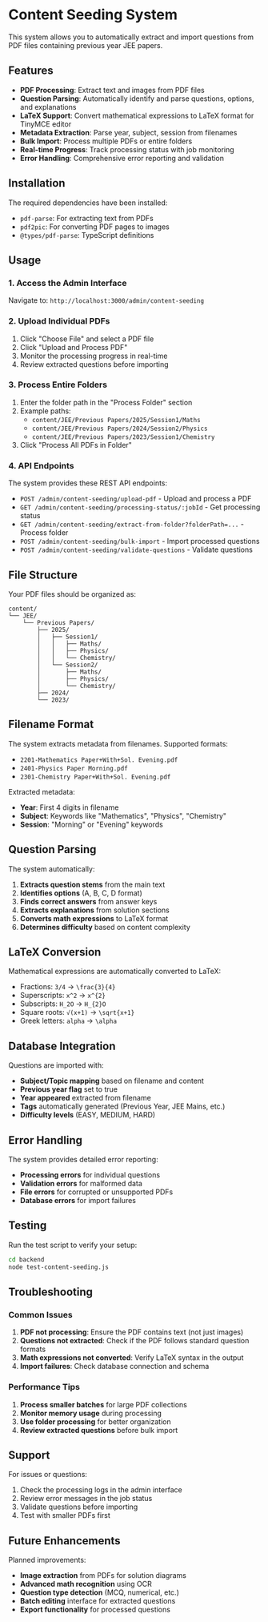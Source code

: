 # Content Seeding System

This system allows you to automatically extract and import questions from PDF files containing previous year JEE papers.

## Features

- **PDF Processing**: Extract text and images from PDF files
- **Question Parsing**: Automatically identify and parse questions, options, and explanations
- **LaTeX Support**: Convert mathematical expressions to LaTeX format for TinyMCE editor
- **Metadata Extraction**: Parse year, subject, session from filenames
- **Bulk Import**: Process multiple PDFs or entire folders
- **Real-time Progress**: Track processing status with job monitoring
- **Error Handling**: Comprehensive error reporting and validation

## Installation

The required dependencies have been installed:
- `pdf-parse`: For extracting text from PDFs
- `pdf2pic`: For converting PDF pages to images
- `@types/pdf-parse`: TypeScript definitions

## Usage

### 1. Access the Admin Interface

Navigate to: `http://localhost:3000/admin/content-seeding`

### 2. Upload Individual PDFs

1. Click "Choose File" and select a PDF file
2. Click "Upload and Process PDF"
3. Monitor the processing progress in real-time
4. Review extracted questions before importing

### 3. Process Entire Folders

1. Enter the folder path in the "Process Folder" section
2. Example paths:
   - `content/JEE/Previous Papers/2025/Session1/Maths`
   - `content/JEE/Previous Papers/2024/Session2/Physics`
   - `content/JEE/Previous Papers/2023/Session1/Chemistry`
3. Click "Process All PDFs in Folder"

### 4. API Endpoints

The system provides these REST API endpoints:

- `POST /admin/content-seeding/upload-pdf` - Upload and process a PDF
- `GET /admin/content-seeding/processing-status/:jobId` - Get processing status
- `GET /admin/content-seeding/extract-from-folder?folderPath=...` - Process folder
- `POST /admin/content-seeding/bulk-import` - Import processed questions
- `POST /admin/content-seeding/validate-questions` - Validate questions

## File Structure

Your PDF files should be organized as:
```
content/
└── JEE/
    └── Previous Papers/
        ├── 2025/
        │   ├── Session1/
        │   │   ├── Maths/
        │   │   ├── Physics/
        │   │   └── Chemistry/
        │   └── Session2/
        │       ├── Maths/
        │       ├── Physics/
        │       └── Chemistry/
        ├── 2024/
        └── 2023/
```

## Filename Format

The system extracts metadata from filenames. Supported formats:
- `2201-Mathematics Paper+With+Sol. Evening.pdf`
- `2401-Physics Paper Morning.pdf`
- `2301-Chemistry Paper+With+Sol. Evening.pdf`

Extracted metadata:
- **Year**: First 4 digits in filename
- **Subject**: Keywords like "Mathematics", "Physics", "Chemistry"
- **Session**: "Morning" or "Evening" keywords

## Question Parsing

The system automatically:
1. **Extracts question stems** from the main text
2. **Identifies options** (A, B, C, D format)
3. **Finds correct answers** from answer keys
4. **Extracts explanations** from solution sections
5. **Converts math expressions** to LaTeX format
6. **Determines difficulty** based on content complexity

## LaTeX Conversion

Mathematical expressions are automatically converted to LaTeX:
- Fractions: `3/4` → `\frac{3}{4}`
- Superscripts: `x^2` → `x^{2}`
- Subscripts: `H_2O` → `H_{2}O`
- Square roots: `√(x+1)` → `\sqrt{x+1}`
- Greek letters: `alpha` → `\alpha`

## Database Integration

Questions are imported with:
- **Subject/Topic mapping** based on filename and content
- **Previous year flag** set to true
- **Year appeared** extracted from filename
- **Tags** automatically generated (Previous Year, JEE Mains, etc.)
- **Difficulty levels** (EASY, MEDIUM, HARD)

## Error Handling

The system provides detailed error reporting:
- **Processing errors** for individual questions
- **Validation errors** for malformed data
- **File errors** for corrupted or unsupported PDFs
- **Database errors** for import failures

## Testing

Run the test script to verify your setup:
```bash
cd backend
node test-content-seeding.js
```

## Troubleshooting

### Common Issues

1. **PDF not processing**: Ensure the PDF contains text (not just images)
2. **Questions not extracted**: Check if the PDF follows standard question formats
3. **Math expressions not converted**: Verify LaTeX syntax in the output
4. **Import failures**: Check database connection and schema

### Performance Tips

1. **Process smaller batches** for large PDF collections
2. **Monitor memory usage** during processing
3. **Use folder processing** for better organization
4. **Review extracted questions** before bulk import

## Support

For issues or questions:
1. Check the processing logs in the admin interface
2. Review error messages in the job status
3. Validate questions before importing
4. Test with smaller PDFs first

## Future Enhancements

Planned improvements:
- **Image extraction** from PDFs for solution diagrams
- **Advanced math recognition** using OCR
- **Question type detection** (MCQ, numerical, etc.)
- **Batch editing** interface for extracted questions
- **Export functionality** for processed questions
